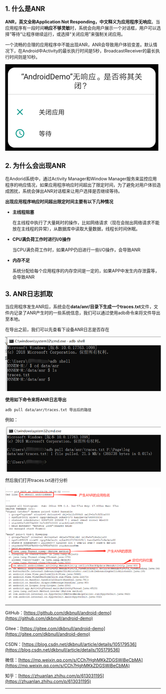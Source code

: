 ## 1. 什么是ANR

**ANR，英文全称Application Not Responding，中文释义为应用程序无响应**。当应用程序有一段时间**响应不够灵敏**时，系统会向用户展示一个对话框，用户可以选择”等待“让程序继续运行，或选择“关闭应用”来强制关闭应用。

一个流畅的合理的应用程序中不能出现ANR，ANR会导致用户体验变差。默认情况下，在Android中Activity的最长执行时间是5秒，BroadcastReceiver的最长执行时间则是10秒。

![1585466589069](./assets/03_Android程序无响应(ANR)日志抓取.assets/1585466589069.png)

## 2. 为什么会出现ANR

在Andorid系统中，通过Activity Manager和Window Manager服务来监控应用程序的响应情况，如果应用程序响应时间超出了限定时间，为了避免对用户体验造成困扰，系统会弹出ANR对话框来让用户选择是否继续等待。

**出现应用程序响应时间超出限定时间主要有以下几种情况**

* **主线程阻塞**

  在主线程中执行了大量耗时的操作，比如网络请求（现在会抛出网络请求不能放在主线程的异常），从数据库中读取大量数据，线程长时间休眠。

* **CPU满负荷工作时进行I/0操作**

  当CPU满负荷工作时，如果APP仍旧进行一些I/O操作，会导致ANR

* **内存不足**

  系统分配给每个应用程序的内存空间是一定的，如果APP中发生内存泄露等，会导致ANR

## 3. ANR日志抓取

当应用程序发生ANR后，系统会在**data/anr/**目录下生成一个**traces.txt**文件，文件内记录了ANR产生时的一些系统信息，我们可以通过使用adb命令来将文件导出至本地。

在导出之前，我们可以先查看下设备ANR日志是否存在

![1585466042439](./assets/03_Android程序无响应(ANR)日志抓取.assets/1585466042439.png)

**使用如下命令来将ANR日志导出**

~~~
adb pull data/anr/traces.txt 导出后的路径
~~~

例如：

![1585466215165](./assets/03_Android程序无响应(ANR)日志抓取.assets/1585466215165.png)

然后我们打开traces.txt进行分析

![1585466589068](./assets/03_Android程序无响应(ANR)日志抓取.assets/1585466589068.png)



---

GitHub：[https://github.com/dkbnull/android-demo](https://github.com/dkbnull/android-demo)

Gitee：[https://gitee.com/dkbnull/android-demo](https://gitee.com/dkbnull/android-demo)

CSDN：[https://blog.csdn.net/dkbnull/article/details/105179536](https://blog.csdn.net/dkbnull/article/details/105179536)

微信：[https://mp.weixin.qq.com/s/CCh7HghMKkZDGSWiBeCbMA](https://mp.weixin.qq.com/s/CCh7HghMKkZDGSWiBeCbMA)

知乎：[https://zhuanlan.zhihu.com/p/613031195](https://zhuanlan.zhihu.com/p/613031195)

---

